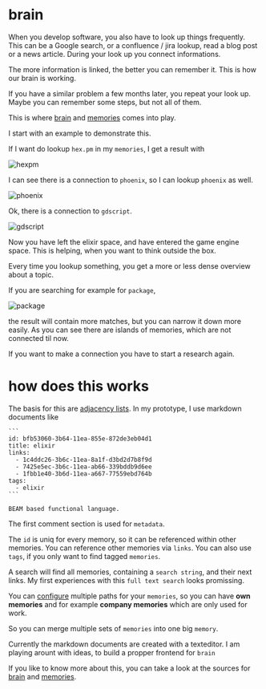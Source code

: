 # brain

When you develop software, you also have to look up things frequently.
This can be a Google search, or a confluence / jira lookup, read a blog post or a news article.
During your look up you connect informations.

The more information is linked, the better you can remember it.
This is how our brain is working. 

If you have a similar problem a few months later, you repeat your look up.
Maybe you can remember some steps, but not all of them. 

This is where [brain][1] and [memories][2] comes into play.

<!--more-->

I start with an example to demonstrate this.

If I  want do lookup `hex.pm` in my `memories`, I get a result with 

![hexpm](/images/hex.pm.png)

I can see there is a connection to `phoenix`, so I can lookup `phoenix` as well.

![phoenix](/images/phoenix.png)

Ok, there is a connection to `gdscript`. 

![gdscript](/images/gdscript.png)

Now you have left the elixir space, and have entered the game engine space.
This is helping, when you want to think outside the box.

Every time you lookup something, you get a more or less dense overview about a topic. 

If you are searching for example for `package`,

![package](/images/package.png)

the result will contain more matches, but you can narrow it down more easily.
As you can see there are islands of memories, which are not connected til now.

If you want to make a connection you have to start a research again.

# how does this works

The basis for this are [adjacency lists][3].
In my prototype, I use markdown documents like

    ```
    id: bfb53060-3b64-11ea-855e-872de3eb04d1
    title: elixir
    links:
      - 1c4ddc26-3b6c-11ea-8a1f-d3bd2d7b8f9d
      - 7425e5ec-3b6c-11ea-ab66-339bddb9d6ee
      - 1fbb1e40-3b6d-11ea-a667-77559ebd764b
    tags:
      - elixir
    ```

    BEAM based functional language.

The first comment section is used for `metadata`.

The `id` is uniq for every memory, so it can be referenced within other memories.
You can reference other memories via `links`.
You can also use `tags`, if you only want to find tagged `memories`.

A search will find all memories, containing a `search string`, and their next links.
My first experiences with this `full text search` looks promissing.

You can [configure][4] multiple paths for your `memories`, so you can have **own memories** and for example **company memories** which are only used for work.

So you can merge multiple sets of `memories` into one big `memory`.

Currently the markdown documents are created with a texteditor. 
I am playing arount with ideas, to build a propper frontend for `brain`

If you like to know more about this, you can take a look at the sources for [brain][1] and [memories][2].

[1]: https://github.com/enter-haken/brain
[2]: https://github.com/enter-haken/memories
[3]: https://en.wikipedia.org/wiki/Adjacency_list
[4]: https://github.com/enter-haken/brain/blob/master/config/config.exs
